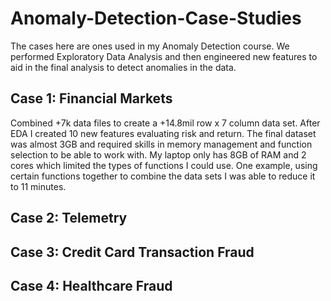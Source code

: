 # Anomaly-Detection-Case-Studies
The cases here are ones used in my Anomaly Detection course. We performed Exploratory Data Analysis and 
then engineered new features to aid in the final analysis to detect anomalies in the data.

## Case 1: Financial Markets
Combined +7k data files to create a +14.8mil row x 7 column data set. After EDA I created 10 new features evaluating risk and return. The final dataset was almost 3GB and required skills in memory management and function selection to be able to work with. My laptop only has 8GB of RAM and 2 cores which limited the types of functions I could use. One example, using certain functions together to combine the data sets I was able to reduce it to 11 minutes.

## Case 2: Telemetry

## Case 3: Credit Card Transaction Fraud

## Case 4: Healthcare Fraud
